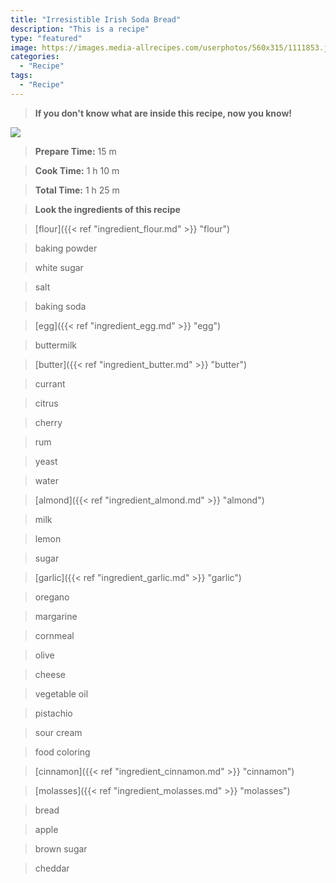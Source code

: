 ```yaml
---
title: "Irresistible Irish Soda Bread"
description: "This is a recipe"
type: "featured"
image: https://images.media-allrecipes.com/userphotos/560x315/1111853.jpg
categories: 
  - "Recipe"
tags: 
  - "Recipe"
---
```



>**If you don't know what are inside this recipe, now you know!**

![](../images/Recipes-Banner.jpg)
> **Prepare Time:** 15 m


> **Cook Time:** 1 h 10 m


> **Total Time:** 1 h 25 m

> **Look the ingredients of this recipe**

> [flour]({{< ref "ingredient_flour.md" >}} "flour")

> baking powder

> white sugar

> salt

> baking soda

> [egg]({{< ref "ingredient_egg.md" >}} "egg")

> buttermilk

> [butter]({{< ref "ingredient_butter.md" >}} "butter")

> currant

> citrus

> cherry

> rum

> yeast

> water

> [almond]({{< ref "ingredient_almond.md" >}} "almond")

> milk

> lemon

> sugar

> [garlic]({{< ref "ingredient_garlic.md" >}} "garlic")

> oregano

> margarine

> cornmeal

> olive

> cheese

> vegetable oil

> pistachio

> sour cream

> food coloring

> [cinnamon]({{< ref "ingredient_cinnamon.md" >}} "cinnamon")

> [molasses]({{< ref "ingredient_molasses.md" >}} "molasses")

> bread

> apple

> brown sugar

> cheddar


